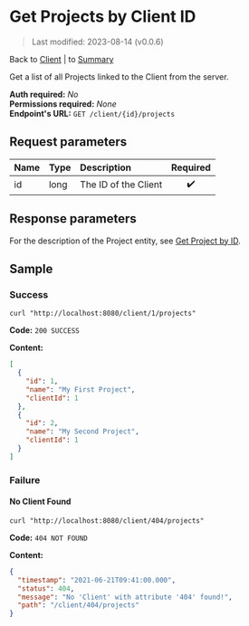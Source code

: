 # Get Projects by Client ID

> Last modified: 2023-08-14 (v0.0.6)

Back to [Client](../Client.md) | to [Summary](../../README.md)

Get a list of all Projects linked to the Client from the server.

**Auth required:** _No_  
**Permissions required:** _None_  
**Endpoint's URL:** `GET /client/{id}/projects`

## Request parameters

| Name | Type | Description          | Required |
|:-----|:-----|:---------------------|:--------:|
| id   | long | The ID of the Client |    ✔️    |

## Response parameters

For the description of the Project entity, see [Get Project by ID](../Projects/Get-Project-by-ID.md).

## Sample

### Success

```shell
curl "http://localhost:8080/client/1/projects"
```

**Code:** `200 SUCCESS`

**Content:**

```json
[
  {
    "id": 1,
    "name": "My First Project",
    "clientId": 1
  },
  {
    "id": 2,
    "name": "My Second Project",
    "clientId": 1
  }
]
```

### Failure

#### No Client Found

```shell
curl "http://localhost:8080/client/404/projects"
```

**Code:** `404 NOT FOUND`

**Content:**

```json
{
  "timestamp": "2021-06-21T09:41:00.000",
  "status": 404,
  "message": "No 'Client' with attribute '404' found!",
  "path": "/client/404/projects"
}
```
